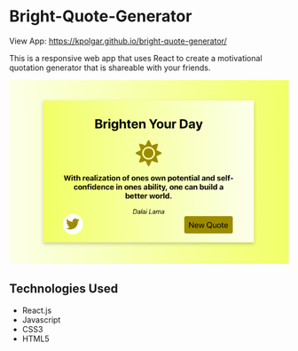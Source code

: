 # Bright-Quote-Generator

View App:
https://kpolgar.github.io/bright-quote-generator/

This is a responsive web app that uses React to create a motivational quotation generator that is shareable with your friends.  
 
![picture of the app](https://github.com/kpolgar/bright-quote-generator/blob/gh-pages/bright-quote-generator.png)

## Technologies Used
* React.js
* Javascript
* CSS3
* HTML5


